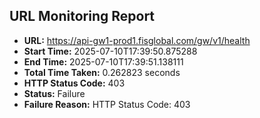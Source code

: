## URL Monitoring Report

- **URL:** https://api-gw1-prod1.fisglobal.com/gw/v1/health
- **Start Time:** 2025-07-10T17:39:50.875288
- **End Time:** 2025-07-10T17:39:51.138111
- **Total Time Taken:** 0.262823 seconds
- **HTTP Status Code:** 403
- **Status:** Failure
- **Failure Reason:** HTTP Status Code: 403
